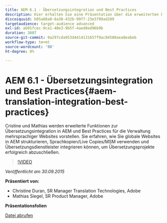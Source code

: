 ```yaml
---
title: AEM 6.1 - Übersetzungsintegration und Best Practices
description: Hier erhalten Sie eine Präsentation über die erweiterten Funktionen zur Übersetzungsintegration in AEM. Best Practices für die Verwaltung mehrsprachiger Websites
discoiquuid: b05a88a0-8a38-432b-99f7-23e3799ad209
targetaudience: target-audience advanced
exl-id: ab91fcec-9ca1-40e3-9b5f-4aed8ed96b9b
duration: 3807
source-git-commit: 9a297cda953d4414131657f9ac84580aea0eabeb
workflow-type: tm+mt
source-wordcount: '98'
ht-degree: 0%

---
```


# AEM 6.1 - Übersetzungsintegration und Best Practices{#aem-translation-integration-best-practices}

Cristine und Mathias werden erweiterte Funktionen zur Übersetzungsintegration in AEM und Best Practices für die Verwaltung mehrsprachiger Websites vorstellen. Sie erfahren, wie Sie globale Websites in AEM strukturieren, Sprachkopien/Live Copies/MSM verwenden und Übersetzungsdienstleister integrieren können, um Übersetzungsprojekte erfolgreich abzuschließen.

>[!VIDEO](https://video.tv.adobe.com/v/19371/?quality=9)

*Veröffentlicht am 30.09.2015*

**Präsentiert von:**

* Christine Duran, SR Manager Translation Technologies, Adobe
* Mathias Siegel, SR Product Manager, Adobe

**Präsentationsfolien**

[Datei abrufen](assets/09302015-aem-gems-translation-integration-and-best-practices.pdf)

<!--
[Get back to the Overview](https://helpx.adobe.com/experience-manager/kt/eseminars/gems/aem-index.html)
-->
